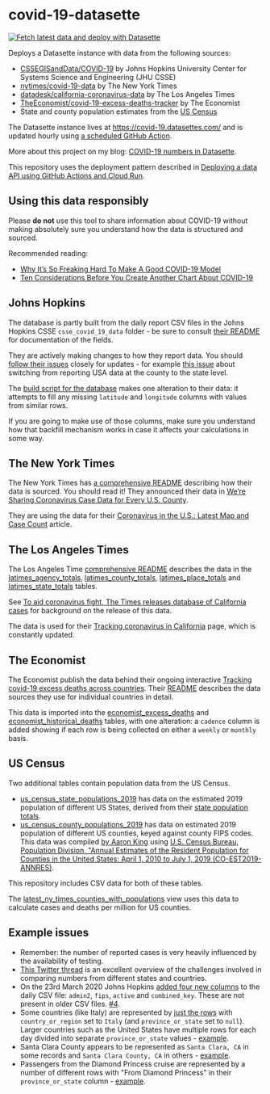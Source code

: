 # covid-19-datasette

[![Fetch latest data and deploy with Datasette](https://github.com/simonw/covid-19-datasette/workflows/Fetch%20latest%20data%20and%20deploy%20with%20Datasette/badge.svg)](https://github.com/simonw/covid-19-datasette/actions?query=workflow%3A%22Fetch+latest+data+and+deploy+with+Datasette%22)

Deploys a Datasette instance with data from the following sources:

* [CSSEGISandData/COVID-19](https://github.com/CSSEGISandData/COVID-19) by Johns Hopkins University Center for Systems Science and Engineering (JHU CSSE)
* [nytimes/covid-19-data](https://github.com/nytimes/covid-19-data) by The New York Times
* [datadesk/california-coronavirus-data](https://github.com/datadesk/california-coronavirus-data) by The Los Angeles Times
* [TheEconomist/covid-19-excess-deaths-tracker](https://github.com/TheEconomist/covid-19-excess-deaths-tracker) by The Economist
* State and county population estimates from the [US Census](https://www.census.gov/programs-surveys/popest.html)

The Datasette instance lives at https://covid-19.datasettes.com/ and is updated hourly using [a scheduled GitHub Action](https://github.com/simonw/covid-19-datasette/blob/master/.github/workflows/scheduled.yml).

More about this project on my blog: [COVID-19 numbers in Datasette](https://simonwillison.net/2020/Mar/11/covid-19/).

This repository uses the deployment pattern described in [Deploying a data API using GitHub Actions and Cloud Run](https://simonwillison.net/2020/Jan/21/github-actions-cloud-run/).

## Using this data responsibly

Please **do not** use this tool to share information about COVID-19 without making absolutely sure you understand how the data is structured and sourced.

Recommended reading:

* [Why It’s So Freaking Hard To Make A Good COVID-19 Model](https://fivethirtyeight.com/features/why-its-so-freaking-hard-to-make-a-good-covid-19-model/)
* [Ten Considerations Before You Create Another Chart About COVID-19](https://medium.com/nightingale/ten-considerations-before-you-create-another-chart-about-covid-19-27d3bd691be8)

## Johns Hopkins

The database is partly built from the daily report CSV files in the Johns Hopkins CSSE `csse_covid_19_data` folder - be sure to consult [their README](https://github.com/CSSEGISandData/COVID-19/tree/master/csse_covid_19_data) for documentation of the fields.

They are actively making changes to how they report data. You should [follow their issues](https://github.com/CSSEGISandData/COVID-19/issues) closely for updates - for example [this issue](https://github.com/CSSEGISandData/COVID-19/issues/382) about switching from reporting USA data at the county to the state level.

The [build script for the database](https://github.com/simonw/covid-19-datasette/blob/master/build_database.py) makes one alteration to their data: it attempts to fill any missing  `latitude` and `longitude` columns with values from similar rows.

If you are going to make use of those columns, make sure you understand how that backfill mechanism works in case it affects your calculations in some way.

## The New York Times

The New York Times has [a comprehensive README](https://github.com/nytimes/covid-19-data/blob/master/README.md) describing how their data is sourced. You should read it! They announced their data in [We’re Sharing Coronavirus Case Data for Every U.S. County](https://www.nytimes.com/article/coronavirus-county-data-us.html).

They are using the data for their [Coronavirus in the U.S.: Latest Map and Case Count](https://www.nytimes.com/interactive/2020/us/coronavirus-us-cases.html) article.

## The Los Angeles Times

The Los Angeles Time [comprehensive README](https://github.com/datadesk/california-coronavirus-data/blob/master/README.md) describes the data in the [latimes_agency_totals](https://covid-19.datasettes.com/covid/latimes_agency_totals), [latimes_county_totals](https://covid-19.datasettes.com/covid/latimes_county_totals), [latimes_place_totals](https://covid-19.datasettes.com/covid/latimes_place_totals) and [latimes_state_totals](https://covid-19.datasettes.com/covid/latimes_state_totals) tables.

See [To aid coronavirus fight, The Times releases database of California cases](https://www.latimes.com/california/story/2020-04-06/coronavirus-fight-la-times-releases-its-california-cases-database) for background on the release of this data.

The data is used for their [Tracking coronavirus in California](https://www.latimes.com/projects/california-coronavirus-cases-tracking-outbreak/) page, which is constantly updated.

## The Economist

The Economist publish the data behind their ongoing interactive [Tracking covid-19 excess deaths across countries](https://www.economist.com/graphic-detail/2020/04/16/tracking-covid-19-excess-deaths-across-countries). Their [README](https://github.com/TheEconomist/covid-19-excess-deaths-tracker/blob/master/README.md) describes the data sources they use for individual countries in detail.

This data is imported into the [economist_excess_deaths](https://covid-19.datasettes.com/covid/economist_excess_deaths) and  [economist_historical_deaths](https://covid-19.datasettes.com/covid/economist_historical_deaths) tables, with one alteration: a `cadence` column is added showing if each row is being collected on either a `weekly` or `monthly` basis.

## US Census

Two additional tables contain population data from the US Census.

* [us_census_state_populations_2019](https://covid-19.datasettes.com/covid/us_census_state_populations_2019) has data on the estimated 2019 population of different US States, derived from their [state population totals](https://www.census.gov/data/datasets/time-series/demo/popest/2010s-state-total.html).
* [us_census_county_populations_2019](https://covid-19.datasettes.com/covid/us_census_county_populations_2019) has data on estimated 2019 population of different US counties, keyed against county FIPS codes. This data was compiled [by Aaron King](https://github.com/nytimes/covid-19-data/pull/155) using [U.S. Census Bureau, Population Division, "Annual Estimates of the Resident Population for Counties in the United States: April 1, 2010 to July 1, 2019 (CO-EST2019-ANNRES)](https://www2.census.gov/programs-surveys/popest/tables/2010-2019/counties/totals/co-est2019-annres.xlsx).

This repository includes CSV data for both of these tables.

The [latest_ny_times_counties_with_populations](https://covid-19.datasettes.com/covid/latest_ny_times_counties_with_populations) view uses this data to calculate cases and deaths per million for US counties.

## Example issues

* Remember: the number of reported cases is very heavily influenced by the availability of testing.
* [This Twitter thread](https://twitter.com/politicalmath/status/1243950120598556672) is an excellent overview of the challenges involved in comparing numbers from different states and countries.
* On the 23rd March 2020 Johns Hopkins [added four new columns](https://github.com/CSSEGISandData/COVID-19/commit/e748b6d8a55e4a88371af56b129ababe1712522d) to the daily CSV file: `admin2`, `fips`, `active` and `combined_key`. These are not present in older CSV files. [#4](https://github.com/simonw/covid-19-datasette/issues/4).
* Some countries (like Italy) are represented by [just the rows](https://covid-19.datasettes.com/covid/johns_hopkins_csse_daily_reports?country_or_region=Italy&_sort_desc=confirmed#g.mark=bar&g.x_column=day&g.x_type=ordinal&g.y_column=confirmed&g.y_type=quantitative) with `country_or_region` set to `Italy` (and `province_or_state` set to `null`). Larger countries such as the United States have multiple rows for each day divided into separate `province_or_state` values - [example](https://covid-19.datasettes.com/covid/johns_hopkins_csse_daily_reports?_size=1000&country_or_region__exact=US&_sort_desc=day#g.mark=bar&g.x_column=day&g.x_type=ordinal&g.y_column=confirmed&g.y_type=quantitative&g.color_column=province_or_state).
* Santa Clara County appears to be represented as `Santa Clara, CA` in some records and `Santa Clara County, CA` in others - [example](https://covid-19.datasettes.com/covid/johns_hopkins_csse_daily_reports?province_or_state__contains=santa+clara&_sort_desc=day#g.mark=bar&g.x_column=day&g.x_type=ordinal&g.y_column=confirmed&g.y_type=quantitative).
* Passengers from the Diamond Princess cruise are represented by a number of different rows with "From Diamond Princess" in their `province_or_state` column - [example](https://covid-19.datasettes.com/covid/johns_hopkins_csse_daily_reports?_facet=province_or_state&_facet=country_or_region&province_or_state__contains=from+diamond&_sort_desc=day).
